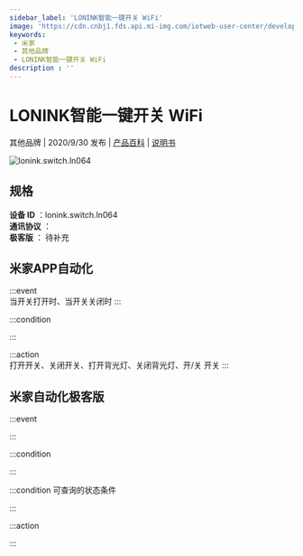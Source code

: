 ```yaml
---
sidebar_label: 'LONINK智能一键开关 WiFi'
image: 'https://cdn.cnbj1.fds.api.mi-img.com/iotweb-user-center/developer_1679048938342Laak7WMv.png?GalaxyAccessKeyId=AKVGLQWBOVIRQ3XLEW&Expires=9223372036854775807&Signature=9OCrNSjp5OG74ZVKEi7m7eeEniA='
keywords: 
 - 米家
 - 其他品牌
 - LONINK智能一键开关 WiFi
description : ''
---
```

# LONINK智能一键开关 WiFi

其他品牌 | 2020/9/30 发布 | [产品百科](https://home.mi.com/webapp/content/baike/product/index.html?model=lonink.switch.ln064/) | [说明书](https://home.mi.com/views/introduction.html?model=lonink.switch.ln064&region=cn)

![lonink.switch.ln064](https://cdn.cnbj1.fds.api.mi-img.com/iotweb-user-center/developer_1679048938342Laak7WMv.png?GalaxyAccessKeyId=AKVGLQWBOVIRQ3XLEW&Expires=9223372036854775807&Signature=9OCrNSjp5OG74ZVKEi7m7eeEniA=)

## 规格  
> 
**设备 ID** ：lonink.switch.ln064  
**通讯协议** ：  
**极客版**  ： 待补充 


## 米家APP自动化  

:::event  
当开关打开时、当开关关闭时
:::

:::condition  

:::

:::action   
打开开关、关闭开关、打开背光灯、关闭背光灯、开/关 开关
:::

## 米家自动化极客版  

:::event  

:::

:::condition  

:::

:::condition 可查询的状态条件  

:::

:::action  

:::

        
